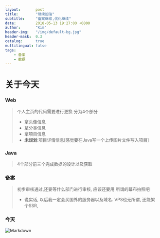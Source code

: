 ```yaml
---
layout:       post
title:        "继续加油"
subtitle:     "备案继续,优化继续"
date:         2018-05-13 19:27:00 +0800
author:       "Kim"
header-img:   "/img/default-bg.jpg"
header-mask:  0.3
catalog:      true
multilingual: false
tags:
    - 备案
    - 数据
---
```


# 关于今天
### Web

>   个人主页的代码需要进行更换
>   分为4个部分
> - 拿头像信息
> - 拿分类信息
> - 拿项目信息
> - **未规划**:项目详情信息[感觉要在Java写一个上传图片文件写入项目]

### Java
>   4个部分前三个完成数据的设计以及获取

### 备案
>   初步审核通过,还要等什么部门进行审核, 应该还要用 所谓的幕布拍照吧
>   - 说实话, 以后我一定会买国外的服务器以及域名. VPS也无所谓, 还能架个SSR,

### 今天
![Markdown](/helloworld/img/2018-5-13.jpg)

